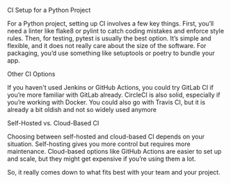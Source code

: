 CI Setup for a Python Project

For a Python project, setting up CI involves a few key things. First, you’ll need a linter like flake8 or pylint to catch coding mistakes and enforce style rules. Then, for testing, pytest is usually the best option. It’s simple and flexible, and it does not really care about the size of the software. For packaging, you’d use something like setuptools or poetry to bundle your app.

Other CI Options

If you haven't used Jenkins or GitHub Actions, you could try GitLab CI if you’re more familiar with GitLab already. CircleCI is also solid, especially if you’re working with Docker. You could also go with Travis CI, but it is already a bit oldish and not so widely used anymore

Self-Hosted vs. Cloud-Based CI

Choosing between self-hosted and cloud-based CI depends on your situation. Self-hosting gives you more control but requires more maintenance. Cloud-based options like GitHub Actions are easier to set up and scale, but they might get expensive if you’re using them a lot.

So, it really comes down to what fits best with your team and your project.

